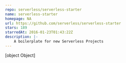 ```yaml
---
repo: serverless/serverless-starter
name: serverless-starter
homepage: NA
url: https://github.com/serverless/serverless-starter
stars: 189
starredAt: 2016-01-23T01:43:22Z
description: |-
    A boilerplate for new Serverless Projects
---
```


[object Object]
